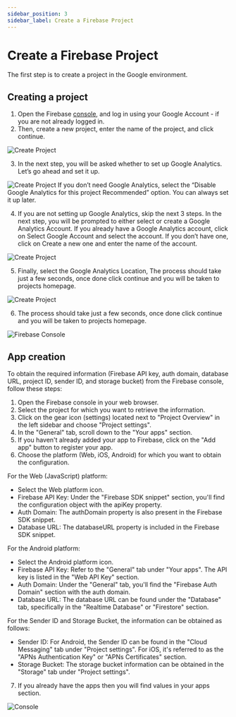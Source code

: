 ```yaml
---
sidebar_position: 3
sidebar_label: Create a Firebase Project
---
```


# Create a Firebase Project

The first step is to create a project in the Google environment.

## Creating a project
1. Open the Firebase [console](https://console.firebase.google.com/), and log in using your Google Account - if you are not already logged in.
2. Then, create a new project, enter the name of the project, and click continue.

![Create Project](/img/create_project_new.png)

3. In the next step, you will be asked whether to set up Google Analytics. Let’s go ahead and set it up.

![Create Project](/img/analytics.png)
   If you don’t need Google Analytics, select the “Disable Google Analytics for this project Recommended” option. You can always set it up later.

4. If you are not setting up Google Analytics, skip the next 3 steps. In the next step, you will be prompted to either select or create a Google Analytics Account. If you already have a Google Analytics account, click on Select Google Account and select the account. If you don’t have one, click on Create a new one and enter the name of the account.

![Create Project](/img/google_analytics.png)

5. Finally, select the Google Analytics Location, The process should take just a few seconds, once done click continue and you will be taken to projects homepage.

![Create Project](/img/step_6_create_project.png)

6. The process should take just a few seconds, once done click continue and you will be taken to projects homepage.

![Firebase Console](/img/firebase_console.png)

## App creation
To obtain the required information (Firebase API key, auth domain, database URL, project ID, sender ID, and storage bucket) from the Firebase console, follow these steps:

1. Open the Firebase console in your web browser.
2. Select the project for which you want to retrieve the information.
3. Click on the gear icon (settings) located next to "Project Overview" in the left sidebar and choose "Project settings".
4. In the "General" tab, scroll down to the "Your apps" section.
5. If you haven't already added your app to Firebase, click on the "Add app" button to register your app.
6. Choose the platform (Web, iOS, Android) for which you want to obtain the configuration.

For the Web (JavaScript) platform:
- Select the Web platform icon.
- Firebase API Key: Under the "Firebase SDK snippet" section, you'll find the configuration object with the apiKey property.
- Auth Domain: The authDomain property is also present in the Firebase SDK snippet.
- Database URL: The databaseURL property is included in the Firebase SDK snippet.

For the Android platform:
- Select the Android platform icon.
- Firebase API Key: Refer to the "General" tab under "Your apps". The API key is listed in the "Web API Key" section.
- Auth Domain: Under the "General" tab, you'll find the "Firebase Auth Domain" section with the auth domain.
- Database URL: The database URL can be found under the "Database" tab, specifically in the "Realtime Database" or "Firestore" section.

For the Sender ID and Storage Bucket, the information can be obtained as follows:
- Sender ID: For Android, the Sender ID can be found in the "Cloud Messaging" tab under "Project settings". For iOS, it's referred to as the "APNs Authentication Key" or "APNs Certificates" section.
- Storage Bucket: The storage bucket information can be obtained in the "Storage" tab under "Project settings".

7. If you already have the apps then you will find values in your apps section.

![Console](/img/config.png)